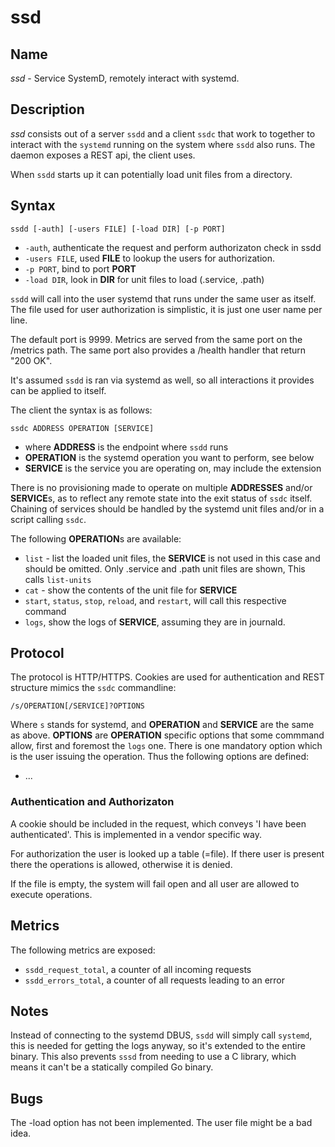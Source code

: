 # ssd

## Name

*ssd* - Service SystemD, remotely interact with systemd.

## Description

*ssd* consists out of a server `ssdd` and a client `ssdc` that work to together to interact with the
`systemd` running on the system where `ssdd` also runs. The daemon exposes a REST api, the client
uses.

When `ssdd` starts up it can potentially load unit files from a directory.

## Syntax

~~~
ssdd [-auth] [-users FILE] [-load DIR] [-p PORT]
~~~

* `-auth`, authenticate the request and perform authorizaton check in ssdd
* `-users FILE`, used **FILE** to lookup the users for authorization.
* `-p PORT`, bind to port **PORT**
* `-load DIR`, look in **DIR** for unit files to load (.service, .path)

`ssdd` will call into the user systemd that runs under the same user as itself. The file used for
user authorization is simplistic, it is just one user name per line.

The default port is 9999. Metrics are served from the same port on the /metrics path. The same port
also provides a /health handler that return "200 OK".

It's assumed `ssdd` is ran via systemd as well, so all interactions it provides can be applied to
itself.

The client the syntax is as follows:
~~~
ssdc ADDRESS OPERATION [SERVICE]
~~~
* where **ADDRESS** is the endpoint where `ssdd` runs
* **OPERATION** is the systemd operation you want to perform, see below
* **SERVICE** is the service you are operating on, may include the extension

There is no provisioning made to operate on multiple **ADDRESSES** and/or **SERVICE**s, as to
reflect any remote state into the exit status of `ssdc` itself. Chaining of services should be
handled by the systemd unit files and/or in a script calling `ssdc`.

The following **OPERATION**s are available:

* `list` - list the loaded unit files, the **SERVICE** is not used in this case and should be
  omitted. Only .service and .path unit files are shown, This calls `list-units`
* `cat` - show the contents of the unit file for **SERVICE**
* `start`, `status`, `stop`, `reload`, and `restart`, will call this respective command
* `logs`, show the logs of **SERVICE**, assuming they are in journald.

## Protocol

The protocol is HTTP/HTTPS. Cookies are used for authentication and REST structure mimics the `ssdc`
commandline:

~~~
/s/OPERATION[/SERVICE]?OPTIONS
~~~

Where `s` stands for systemd, and **OPERATION** and **SERVICE** are the same as above. **OPTIONS**
are **OPERATION** specific options that some commmand allow, first and foremost the `logs` one.
There is one mandatory option which is the user issuing the operation. Thus the following options
are defined:

* ...

### Authentication and Authorizaton

A cookie should be included in the request, which conveys 'I have been authenticated'. This is
implemented in a vendor specific way.

For authorization the user is looked up a table (=file). If there user is present there the
operations is allowed, otherwise it is denied.

If the file is empty, the system will fail open and all user are allowed to execute operations.

## Metrics

The following metrics are exposed:

* `ssdd_request_total`, a counter of all incoming requests
* `ssdd_errors_total`, a counter of all requests leading to an error

## Notes

Instead of connecting to the systemd DBUS, `ssdd` will simply call `systemd`, this is needed for
getting the logs anyway, so it's extended to the entire binary. This also prevents `sssd` from
needing to use a C library, which means it can't be a statically compiled Go binary.

## Bugs

The -load option has not been implemented. The user file might be a bad idea.
